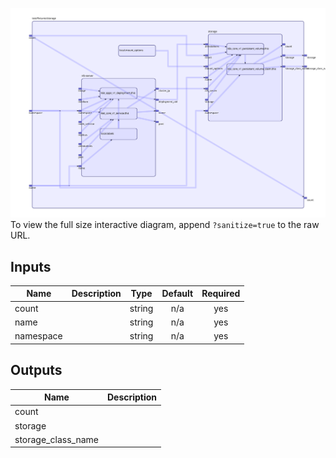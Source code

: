 <img src="diagram.svg"/>To view the full size interactive diagram, append ```?sanitize=true``` to the raw URL.

## Inputs

| Name | Description | Type | Default | Required |
|------|-------------|:----:|:-----:|:-----:|
| count |  | string | n/a | yes |
| name |  | string | n/a | yes |
| namespace |  | string | n/a | yes |

## Outputs

| Name | Description |
|------|-------------|
| count |  |
| storage |  |
| storage\_class\_name |  |

